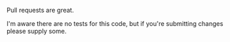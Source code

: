 Pull requests are great.

I'm aware there are no tests for this code, but if you're submitting
changes please supply some.
